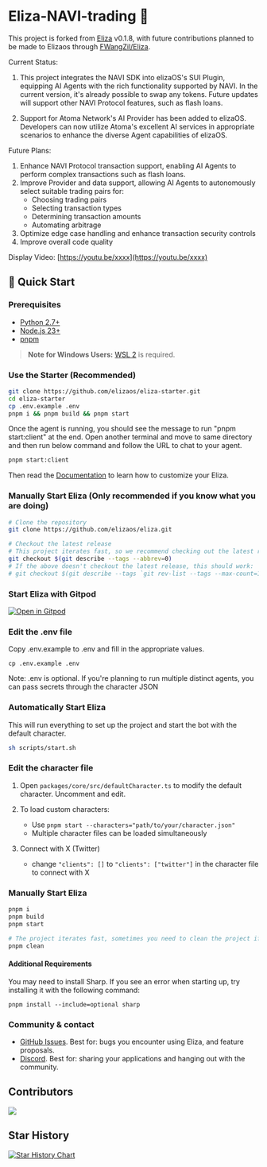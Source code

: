 # Eliza-NAVI-trading 🤖

This project is forked from [Eliza](https://github.com/elizaOS/eliza) v0.1.8, with future contributions planned to be made to Elizaos through [FWangZil/Eliza](https://github.com/FWangZil/eliza).

Current Status:

1. This project integrates the NAVI SDK into elizaOS's SUI Plugin, equipping AI Agents with the rich functionality supported by NAVI. In the current version, it's already possible to swap any tokens. Future updates will support other NAVI Protocol features, such as flash loans.

2. Support for Atoma Network's AI Provider has been added to elizaOS. Developers can now utilize Atoma's excellent AI services in appropriate scenarios to enhance the diverse Agent capabilities of elizaOS.

Future Plans:

1. Enhance NAVI Protocol transaction support, enabling AI Agents to perform complex transactions such as flash loans.
2. Improve Provider and data support, allowing AI Agents to autonomously select suitable trading pairs for:
    - Choosing trading pairs
    - Selecting transaction types
    - Determining transaction amounts
    - Automating arbitrage
3. Optimize edge case handling and enhance transaction security controls
4. Improve overall code quality

Display Video: [https://youtu.be/xxxx](https://youtu.be/xxxx)

## 🚀 Quick Start

### Prerequisites

- [Python 2.7+](https://www.python.org/downloads/)
- [Node.js 23+](https://docs.npmjs.com/downloading-and-installing-node-js-and-npm)
- [pnpm](https://pnpm.io/installation)

> **Note for Windows Users:** [WSL 2](https://learn.microsoft.com/en-us/windows/wsl/install-manual) is required.

### Use the Starter (Recommended)

```bash
git clone https://github.com/elizaos/eliza-starter.git
cd eliza-starter
cp .env.example .env
pnpm i && pnpm build && pnpm start
```

Once the agent is running, you should see the message to run "pnpm start:client" at the end.
Open another terminal and move to same directory and then run below command and follow the URL to chat to your agent.

```bash
pnpm start:client
```

Then read the [Documentation](https://elizaos.github.io/eliza/) to learn how to customize your Eliza.

### Manually Start Eliza (Only recommended if you know what you are doing)

```bash
# Clone the repository
git clone https://github.com/elizaos/eliza.git

# Checkout the latest release
# This project iterates fast, so we recommend checking out the latest release
git checkout $(git describe --tags --abbrev=0)
# If the above doesn't checkout the latest release, this should work:
# git checkout $(git describe --tags `git rev-list --tags --max-count=1`)
```

### Start Eliza with Gitpod

[![Open in Gitpod](https://gitpod.io/button/open-in-gitpod.svg)](https://gitpod.io/#https://github.com/elizaos/eliza/tree/main)

### Edit the .env file

Copy .env.example to .env and fill in the appropriate values.

```
cp .env.example .env
```

Note: .env is optional. If you're planning to run multiple distinct agents, you can pass secrets through the character JSON

### Automatically Start Eliza

This will run everything to set up the project and start the bot with the default character.

```bash
sh scripts/start.sh
```

### Edit the character file

1. Open `packages/core/src/defaultCharacter.ts` to modify the default character. Uncomment and edit.

2. To load custom characters:
    - Use `pnpm start --characters="path/to/your/character.json"`
    - Multiple character files can be loaded simultaneously
3. Connect with X (Twitter)
    - change `"clients": []` to `"clients": ["twitter"]` in the character file to connect with X

### Manually Start Eliza

```bash
pnpm i
pnpm build
pnpm start

# The project iterates fast, sometimes you need to clean the project if you are coming back to the project
pnpm clean
```

#### Additional Requirements

You may need to install Sharp. If you see an error when starting up, try installing it with the following command:

```
pnpm install --include=optional sharp
```

### Community & contact

- [GitHub Issues](https://github.com/elizaos/eliza/issues). Best for: bugs you encounter using Eliza, and feature proposals.
- [Discord](https://discord.gg/ai16z). Best for: sharing your applications and hanging out with the community.

## Contributors

<a href="https://github.com/elizaos/eliza/graphs/contributors">
  <img src="https://contrib.rocks/image?repo=elizaos/eliza" />
</a>

## Star History

[![Star History Chart](https://api.star-history.com/svg?repos=elizaos/eliza&type=Date)](https://star-history.com/#elizaos/eliza&Date)
